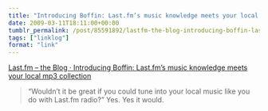```yaml
---
title: "Introducing Boffin: Last.fm’s music knowledge meets your local mp3 collection"
date: 2009-03-11T18:11:00+00:00
tumblr_permalink: /post/85591892/lastfm-the-blog-introducing-boffin-lastfms
tags: ["linklog"]
format: "link"
---
```


[Last.fm – the Blog · Introducing Boffin: Last.fm&#8217;s music knowledge meets your local mp3 collection][1]

> &ldquo;Wouldn&rsquo;t it be great if you could tune into your local music like you do with Last.fm radio?&rdquo; Yes. Yes it would.

[1]: http://blog.last.fm/2009/03/11/introducing-boffin-lastfms-music-knowledge-meets-your-mp3-collection
